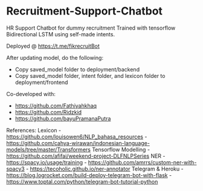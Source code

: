 # Recruitment-Support-Chatbot
HR Support Chatbot for dummy recruitment
Trained with tensorflow Bidirectional LSTM using self-made intents.

Deployed @ https://t.me/fikrecruitBot

After updating model, do the following:
- Copy saved_model folder to deployment/backend
- Copy saved_model folder, intent folder, and lexicon folder to deployment/frontend

Co-developed with:
- https://github.com/Fathiyahkhaq
- https://github.com/Ridzkid
- https://github.com/bayuPramanaPutra

References:
Lexicon
    - https://github.com/louisowen6/NLP_bahasa_resources
    - https://github.com/cahya-wirawan/indonesian-language-models/tree/master/Transformers
    Tensorflow Modelling
    - https://github.com/afifai/weekend-project-DLFNLPSeries
NER
    - https://spacy.io/usage/training
    - https://github.com/amrrs/custom-ner-with-spacy3
    - https://tecoholic.github.io/ner-annotator
Telegram & Heroku
    - https://blog.logrocket.com/build-deploy-telegram-bot-with-flask
    - https://www.toptal.com/python/telegram-bot-tutorial-python
